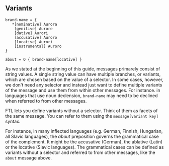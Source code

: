 Variants
--------

    brand-name = {
       *[nominative] Aurora
        [genitive] Aurore
        [dative] Aurori
        [accusative] Auroro
        [locative] Aurori
        [instrumental] Auroro
    }

    about = O { brand-name[locative] }

As we stated at the beginning of this guide, messages primarely consist of
string values. A single string value can have multiple branches, or variants,
which are chosen based on the value of a selector. In some cases, however, we
don't need any selector and instead just want to define multiple variants of
the message and use them from within other messages. For instance. in languages
that use noun declension, `brand-name` may need to be declined when referred to
from other messages.

FTL lets you define variants without a selector. Think of them as facets of the
same message. You can refer to them using the `message[variant key]` syntax.

For instance, in many inflected languages (e.g. German, Finnish, Hungarian, all
Slavic languages), the *about* preposition governs the grammatical case of the
complement. It might be the accusative (German), the ablative (Latin) or the
locative (Slavic languages). The grammatical cases can be defined as variants
without a selector and referred to from other messages, like the `about`
message above.
